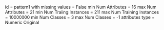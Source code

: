 id = pattern1
with missing values = False
min Num Attributes = 16
max Num Attributes = 21
min Num Traiing Instances = 211
max Num Training Instances = 10000000
min Num Classes = 3
max Num Classes = -1
attributes type = Numeric Original
